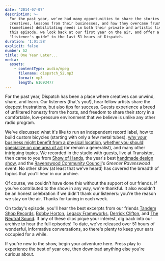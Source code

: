```yaml
---
date: '2014-07-07'
description: >-
  For the past year, we've had many opportunities to share the stories of
  creatives, lessons from their businesses, and how they overcame frustrating
  (sometimes) debilitating needs in both their private and artistic lives. In
  this episode, we look back at our first year on the air, and offer a
  "listener's guide" to the last 51 hours of Dispatch.
duration: '1:01:58'
explicit: false
number: 52
title: One Year Later...
media:
  assets:
    - contentType: audio/mpeg
      filename: dispatch_52.mp3
      format: mp3
      length: 61693477
---
```

For the past year, Dispatch has been a place where creatives can unwind, share, and learn. Our listeners (that's you!), hear fellow artists share the deepest frustrations, but also tips for success. Guests experience a breed of unfiltered honesty from the hosts, and freedom to share their story in a comfortable, low-pressure environment that we believe is unlike any other radio program.

We've discussed what it's like to run an independent record label, how to build custom bicycles (starting with only a few metal tubes), [why your business might benefit from a physical location](http://nicholaswyoung.com/programs/dispatch/8), [whether you should specialize on one area of art](http://nicholaswyoung.com/programs/dispatch/1) (or remain a generalist), and many other intriguing topics. We recorded in the studio with guests, live at Transistor, then came to you from [Show of Hands](http://nicholaswyoung.com/programs/dispatch/22), the year's best [handmade design show](http://nicholaswyoung.com/programs/dispatch/23), and the [Ravenswood Community Council](http://ravenswoodchicago.org)'s *Greener Ravenswood* event. No other show (at least that we've heard) has covered the breadth of topics that you'll hear in our archive.

Of course, we couldn't have done this without the support of our friends. If you've contributed to the show in any way, we're thankful. It also wouldn't be an honest celebration if we didn't thank our listeners: you're the reason we stay on the air. Thanks for tuning in each week.

On today's episode, you'll hear the best excerpts from our friends [Tandem Shop Records](http://nicholaswyoung.com/programs/dispatch/6), [Bobby Horton](http://nicholaswyoung.com/programs/dispatch/24), [Legacy Frameworks](http://nicholaswyoung.com/programs/dispatch/25), [Derrick Clifton](http://nicholaswyoung.com/programs/dispatch/9), and [The Neutral Sound](http://nicholaswyoung.com/programs/dispatch/37). If any of these clips pique your interest, dig back into our archive to hear the full episodes! To date, we've released over 51 hours of wonderful, informative conversations, so there's plenty to keep your ears occupied for a while.

If you're new to the show, begin your adventure here. Press play to experience the best of year one, then download anything else you're curious about.
